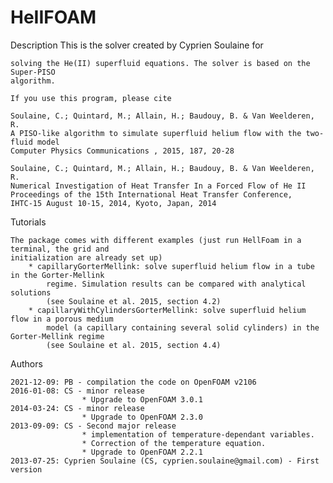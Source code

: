 # HeIIFOAM

Description
    This is the solver created by Cyprien Soulaine for

    solving the He(II) superfluid equations. The solver is based on the Super-PISO
	algorithm. 

    If you use this program, please cite

	Soulaine, C.; Quintard, M.; Allain, H.; Baudouy, B. & Van Weelderen, R. 
	A PISO-like algorithm to simulate superfluid helium flow with the two-fluid model 
	Computer Physics Communications , 2015, 187, 20-28

	Soulaine, C.; Quintard, M.; Allain, H.; Baudouy, B. & Van Weelderen, R. 
	Numerical Investigation of Heat Transfer In a Forced Flow of He II 
	Proceedings of the 15th International Heat Transfer Conference, 
	IHTC-15 August 10-15, 2014, Kyoto, Japan, 2014

Tutorials
	
	The package comes with different examples (just run HellFoam in a terminal, the grid and 
	initialization are already set up)
		* capillaryGorterMellink: solve superfluid helium flow in a tube in the Gorter-Mellink
			regime. Simulation results can be compared with analytical solutions
			(see Soulaine et al. 2015, section 4.2)
		* capillaryWithCylindersGorterMellink: solve superfluid helium flow in a porous medium 
			model (a capillary containing several solid cylinders) in the Gorter-Mellink regime
			(see Soulaine et al. 2015, section 4.4)

Authors

	2021-12-09: PB - compilation the code on OpenFOAM v2106
	2016-01-08: CS - minor release
					* Upgrade to OpenFOAM 3.0.1 
	2014-03-24: CS - minor release
					* Upgrade to OpenFOAM 2.3.0 
	2013-09-09: CS - Second major release
					* implementation of temperature-dependant variables. 
					* Correction of the temperature equation.
					* Upgrade to OpenFOAM 2.2.1
	2013-07-25: Cyprien Soulaine (CS, cyprien.soulaine@gmail.com) - First version
